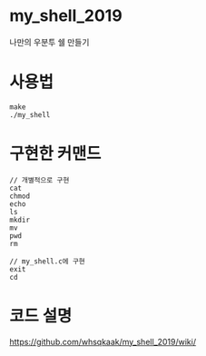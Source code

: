 # my_shell_2019
나만의 우분투 쉘 만들기

# 사용법
    make
    ./my_shell

# 구현한 커맨드
    // 개별적으로 구현
    cat
    chmod
    echo
    ls
    mkdir
    mv
    pwd
    rm
    
    // my_shell.c에 구현
    exit
    cd
   
# 코드 설명
<https://github.com/whsqkaak/my_shell_2019/wiki/>
